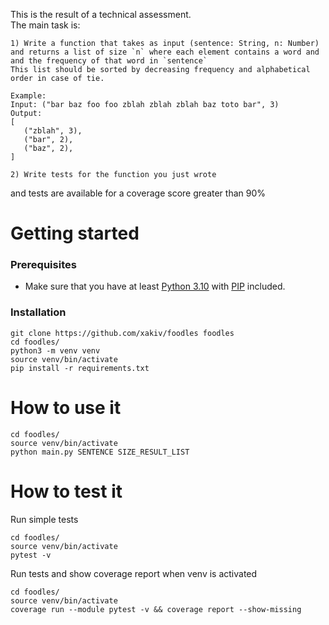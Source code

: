 
This is the result of a technical assessment.  
The main task is:  
```
1) Write a function that takes as input (sentence: String, n: Number)
and returns a list of size `n` where each element contains a word and and the frequency of that word in `sentence`
This list should be sorted by decreasing frequency and alphabetical order in case of tie.

Example:
Input: ("bar baz foo foo zblah zblah zblah baz toto bar", 3)
Output:
[
   ("zblah", 3),
   ("bar", 2),
   ("baz", 2),
]

2) Write tests for the function you just wrote
```
and tests are available for a coverage score greater than 90%  

# Getting started  

### Prerequisites

- Make sure that you have at least [Python 3.10](https://www.python.org/downloads/) with [PIP](https://pip.pypa.io/en/stable/) included.

### Installation

```commandline
git clone https://github.com/xakiv/foodles foodles
cd foodles/
python3 -m venv venv
source venv/bin/activate
pip install -r requirements.txt
```

# How to use it

```commandline
cd foodles/
source venv/bin/activate
python main.py SENTENCE SIZE_RESULT_LIST
```


# How to test it  
Run simple tests
```commandline
cd foodles/
source venv/bin/activate
pytest -v
```

Run tests and show coverage report when venv is activated
```commandline
cd foodles/
source venv/bin/activate
coverage run --module pytest -v && coverage report --show-missing
```